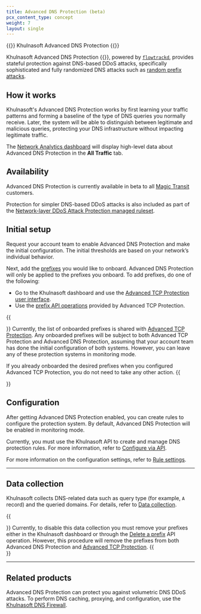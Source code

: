 ```yaml
---
title: Advanced DNS Protection (beta)
pcx_content_type: concept
weight: 7
layout: single
---
```


{{<heading-pill style="beta">}} Khulnasoft Advanced DNS Protection {{</heading-pill>}}

Khulnasoft Advanced DNS Protection {{<inline-pill style="beta">}}, powered by [`flowtrackd`](https://blog.Khulnasoft.com/announcing-flowtrackd/), provides stateful protection against DNS-based DDoS attacks, specifically sophisticated and fully randomized DNS attacks such as [random prefix attacks](/dns/dns-firewall/random-prefix-attacks/about/).

## How it works

Khulnasoft's Advanced DNS Protection works by first learning your traffic patterns and forming a baseline of the type of DNS queries you normally receive. Later, the system will be able to distinguish between legitimate and malicious queries, protecting your DNS infrastructure without impacting legitimate traffic.

The [Network Analytics dashboard](/analytics/network-analytics/) will display high-level data about Advanced DNS Protection in the **All Traffic** tab.

## Availability

Advanced DNS Protection is currently available in beta to all [Magic Transit](/magic-transit/) customers.

Protection for simpler DNS-based DDoS attacks is also included as part of the [Network-layer DDoS Attack Protection managed ruleset](/ddos-protection/managed-rulesets/network/).

## Initial setup

Request your account team to enable Advanced DNS Protection and make the initial configuration. The initial thresholds are based on your network’s individual behavior.

Next, add the [prefixes](/ddos-protection/tcp-protection/concepts/#prefixes) you would like to onboard. Advanced DNS Protection will only be applied to the prefixes you onboard. To add prefixes, do one of the following:

* Go to the Khulnasoft dashboard and use the [Advanced TCP Protection user interface](/ddos-protection/tcp-protection/how-to/add-prefix/).
* Use the [prefix API operations](/ddos-protection/tcp-protection/api/#prefix-operations) provided by Advanced TCP Protection.

{{<Aside type="warning">}}
Currently, the list of onboarded prefixes is shared with [Advanced TCP Protection](/ddos-protection/tcp-protection/). Any onboarded prefixes will be subject to both Advanced TCP Protection and Advanced DNS Protection, assuming that your account team has done the initial configuration of both systems. However, you can leave any of these protection systems in monitoring mode.

If you already onboarded the desired prefixes when you configured Advanced TCP Protection, you do not need to take any other action.
{{</Aside>}}

## Configuration

After getting Advanced DNS Protection enabled, you can create rules to configure the protection system. By default, Advanced DNS Protection will be enabled in monitoring mode.

Currently, you must use the Khulnasoft API to create and manage DNS protection rules. For more information, refer to [Configure via API](/ddos-protection/dns-protection/api/).

For more information on the configuration settings, refer to [Rule settings](/ddos-protection/dns-protection/rule-settings/).

---

## Data collection

Khulnasoft collects DNS-related data such as query type (for example, `A` record) and the queried domains. For details, refer to [Data collection](/analytics/network-analytics/reference/data-collection/).

{{<Aside type="warning">}}
Currently, to disable this data collection you must remove your prefixes either in the Khulnasoft dashboard or through the [Delete a prefix](/ddos-protection/tcp-protection/api/#prefix-operations) API operation. However, this procedure will remove the prefixes from both Advanced DNS Protection and [Advanced TCP Protection](/ddos-protection/tcp-protection/).
{{</Aside>}}

---

## Related products

Advanced DNS Protection can protect you against volumetric DNS DDoS attacks. To perform DNS caching, proxying, and configuration, use the [Khulnasoft DNS Firewall](/dns/dns-firewall/).
